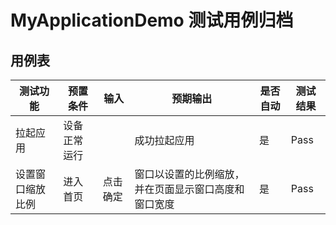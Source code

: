 # MyApplicationDemo 测试用例归档

## 用例表

|测试功能|预置条件|输入|预期输出|是否自动|测试结果|
|--------------------------------|--------------------------------|--------------------------------|--------------------------------|--------------------------------|--------------------------------|
|拉起应用|设备正常运行|		|成功拉起应用|是|Pass|
|设置窗口缩放比例|进入首页|点击确定|窗口以设置的比例缩放，并在页面显示窗口高度和窗口宽度|是|Pass|